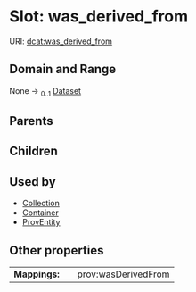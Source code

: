 
# Slot: was_derived_from




URI: [dcat:was_derived_from](http://www.w3.org/ns/dcat#was_derived_from)


## Domain and Range

None &#8594;  <sub>0..1</sub> [Dataset](Dataset.md)

## Parents


## Children


## Used by

 * [Collection](Collection.md)
 * [Container](Container.md)
 * [ProvEntity](ProvEntity.md)

## Other properties

|  |  |  |
| --- | --- | --- |
| **Mappings:** | | prov:wasDerivedFrom |


